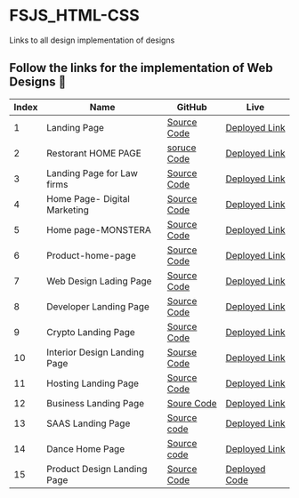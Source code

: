# FSJS_HTML-CSS
Links to all design implementation of designs


## Follow the links for the implementation of Web Designs 🤖
|Index| Name                          | GitHub    | Live          |
|--- | ------                        | ------    | ------------  |
|1 | Landing Page                  | [Source Code](https://github.com/AkhilVinayakp/Landing_page) | [Deployed Link](https://landingpage0101.netlify.app/)|
| 2| Restorant HOME PAGE | [soruce Code](https://github.com/AkhilVinayakp/home_page-restaurant) | [Deployed Link](https://restorant-page-o101.netlify.app/)|
| 3|Landing Page for Law firms | [Source Code](https://github.com/AkhilVinayakp/Landing_page_LAW) | [Deployed Link](https://landing-page-law.netlify.app/)|
| 4| Home Page- Digital Marketing| [Source Code](https://github.com/AkhilVinayakp/Landing-Page-DigitalMarketing)| [Deployed Link](https://digitalmarketinghome.netlify.app/)|
| 5| Home page-MONSTERA |[Source Code](https://github.com/AkhilVinayakp/MONSTERA_HOME_PAGE) | [Deployed Link](https://monstera-home-page.netlify.app/)|
| 6|Product-home-page| [Source Code](https://github.com/AkhilVinayakp/Product_home_page)| [Deployed Link](https://sensational-product-landing.netlify.app/)|
| 7| Web Design Lading Page | [Source Code](https://github.com/AkhilVinayakp/Design-Landing-Page)| [Deployed Link](https://design-home-page.netlify.app/)|
| 8|Developer Landing Page| [Source Code](https://github.com/AkhilVinayakp/Developer_Landing_Page)| [Deployed Link](https://developer-home-page-p1.netlify.app/)|
| 9| Crypto Landing Page | [Source Code](https://github.com/AkhilVinayakp/crypto_landing_page) | [Deployed Link](https://crypto-app-007.netlify.app/)|
| 10|Interior Design Landing Page| [Sourse Code](https://github.com/AkhilVinayakp/Interior-Designer-website)| [Deployed Link](https://home-interior-design-v1.netlify.app/)|
| 11|Hosting Landing Page | [Source Code](https://github.com/AkhilVinayakp/Hosting_Landing_Page) |[Deployed Link](https://xyz-hosting.netlify.app/)|
| 12|Business Landing Page| [Soure Code](https://github.com/AkhilVinayakp/Business_landing_page) | [Deployed Link](https://build-your-business.netlify.app/)|
| 13| SAAS Landing Page | [Source code](https://github.com/AkhilVinayakp/Saas-landing-page) | [Deployed Link](https://xz-saas.netlify.app/)|
| 14|Dance Home Page | [Source code](https://github.com/AkhilVinayakp/dance-landing-page)| [Deployed Link](https://lets-create.netlify.app/)|
| 15| Product Design Landing Page | [Source Code](https://github.com/AkhilVinayakp/designer_portfolio) | [Deployed Code](https://designer-arthur.netlify.app/)|
